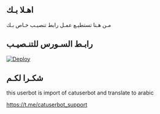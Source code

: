 ## اهـلا بـك
مـن هـنا تستطيـع عمـل رابط تنصيـب خـاص بـك

## رابـط السـورس للتنـصيـب

[![Deploy](https://www.herokucdn.com/deploy/button.svg)](https://heroku.com/deploy?template=https://github.com/z3cx3/jmthon)

## شكـرا لكـم 


this userbot is import of catuserbot and translate to arabic

https://t.me/catuserbot_support

